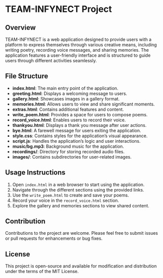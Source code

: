 # TEAM-INFYNECT Project

## Overview
TEAM-INFYNECT is a web application designed to provide users with a platform to express themselves through various creative means, including writing poetry, recording voice messages, and sharing memories. The application features a user-friendly interface and is structured to guide users through different activities seamlessly.

## File Structure
- **index.html**: The main entry point of the application.
- **greeting.html**: Displays a welcoming message to users.
- **gallery.html**: Showcases images in a gallery format.
- **memories.html**: Allows users to view and share significant moments.
- **extras.html**: Contains additional features and content.
- **write_poem.html**: Provides a space for users to compose poems.
- **record_voice.html**: Enables users to record their voice.
- **thankyou.html**: Displays a thank you message after user actions.
- **bye.html**: A farewell message for users exiting the application.
- **style.css**: Contains styles for the application’s visual appearance.
- **script.js**: Handles the application’s logic and user interactions.
- **music/bg.mp3**: Background music for the application.
- **recordings/**: Directory for storing recorded audio files.
- **images/**: Contains subdirectories for user-related images.

## Usage Instructions
1. Open `index.html` in a web browser to start using the application.
2. Navigate through the different sections using the provided links.
3. Use the `write_poem.html` to create and save your poems.
4. Record your voice in the `record_voice.html` section.
5. Explore the gallery and memories sections to view shared content.

## Contribution
Contributions to the project are welcome. Please feel free to submit issues or pull requests for enhancements or bug fixes.

## License
This project is open-source and available for modification and distribution under the terms of the MIT License.